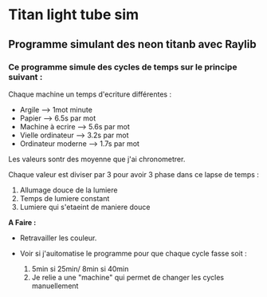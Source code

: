 # Titan light tube sim 

## Programme simulant des neon titanb avec Raylib

### Ce programme simule des cycles de temps sur le principe suivant :

Chaque machine un temps d'ecriture différentes : 

- Argile             --> 1mot minute 
- Papier             --> 6.5s par mot 
- Machine à ecrire   --> 5.6s par mot
- Vielle ordinateur  --> 3.2s par mot 
- Ordinateur moderne --> 1.7s par mot 

Les valeurs sontr des moyenne que j'ai chronometrer. 

Chaque valeur est diviser par 3 pour avoir 3 phase dans ce lapse de temps :

1. Allumage douce de la lumiere 
2. Temps de lumiere constant 
3. Lumiere qui s'etaeint de maniere douce 

**A Faire :**

- Retravailler les couleur. 
- Voir si j'auitomatise le programme pour que chaque cycle fasse soit :  
  
   1. 5min si 25min/ 8min si 40min  
   2. Je relie a une "machine" qui permet de changer les cycles manuellement 

